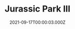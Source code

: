 ---
title: "Jurassic Park III"
year: 2001
date: 2021-09-17T00:00:03.000Z
permalink: /almanac/movies/2021-09-17-jurassic-park-iii/index.html
link: https://letterboxd.com/rknightuk/film/jurassic-park-iii/3/
rating: 3
tmdbid: 331
---